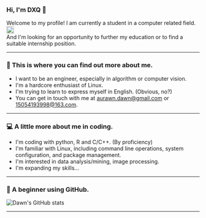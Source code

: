 ### Hi, I'm DXQ 👋  

Welcome to my profile! I am currently a student in a computer related field.<img src="https://media.giphy.com/media/fYSnHlufseco8Fh93Z/giphy.gif" width="20">   
And I'm looking for an opportunity to further my education or to find a suitable internship position.  

---  

### :thought_balloon: This is where you can find out more about me.   
- I want to be an engineer, especially in algorithm or computer vision.  
- I'm a hardcore enthusiast of Linux.  
- I'm trying to learn to express myself in English. (Obvious, no?)  
- You can get in touch with me at aurawn.dawn@gmail.com or 15054193998@163.com.  

---  

### 💻 A little more about me in coding.  
- I'm coding with python, R and C/C++. (By proficiency)
- I'm familiar with Linux, including command line operations, system configuration, and package management.
- I'm interested in data analysis/mining, image processing.  
- I'm expanding my skills...  

---

### 📝 A beginner using GitHub.  

![Dawn's GitHub stats](https://github-readme-stats.vercel.app/api?username=aurawn01dawn&show_icons=true&theme=transparent)

---
